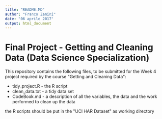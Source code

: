 ```yaml
---
title: "README.MD"
author: "Franco Zanini"
date: "06 aprile 2017"
output: html_document
---
```

# Final Project - Getting and Cleaning Data (Data Science Specialization)
This repository contains the following files, to be submitted for the Week 4 project required by the course "Getting and Cleaning Data":

* tidy_project.R - the R script 
* clean_data.txt - a tidy data set
* CodeBook.md - a description of all the variables, the data and the work performed to clean up the data

the R scripts should be put in the "UCI HAR Dataset" as working directory
